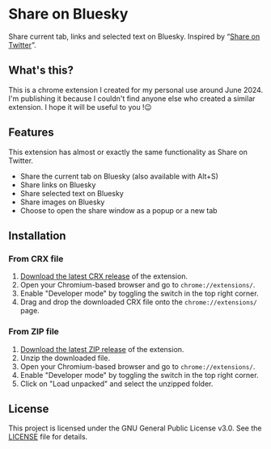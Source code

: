 # Share on Bluesky
 Share current tab, links and selected text on Bluesky. Inspired by “[Share on Twitter](https://chromewebstore.google.com/detail/share-on-twitter/gkjgmeeoldebbdoehhngapnlfmdbmiie)”.

 ## What's this?
 This is a chrome extension I created for my personal use around June 2024. I'm publishing it because I couldn't find anyone else who created a similar extension. I hope it will be useful to you !😉

## Features
This extension has almost or exactly the same functionality as Share on Twitter.
- Share the current tab on Bluesky (also available with Alt+S)
- Share links on Bluesky
- Share selected text on Bluesky
- Share images on Bluesky
- Choose to open the share window as a popup or a new tab

## Installation
### From CRX file
1. [Download the latest CRX release](https://github.com/2b-zipper/Share-on-Bluesky/releases/latest) of the extension.
2. Open your Chromium-based browser and go to `chrome://extensions/`.
3. Enable "Developer mode" by toggling the switch in the top right corner.
4. Drag and drop the downloaded CRX file onto the `chrome://extensions/` page.

### From ZIP file
1. [Download the latest ZIP release](https://github.com/2b-zipper/Share-on-Bluesky/releases/latest) of the extension.
2. Unzip the downloaded file.
3. Open your Chromium-based browser and go to `chrome://extensions/`.
4. Enable "Developer mode" by toggling the switch in the top right corner.
5. Click on "Load unpacked" and select the unzipped folder.

## License
This project is licensed under the GNU General Public License v3.0. See the [LICENSE](./LICENSE) file for details.